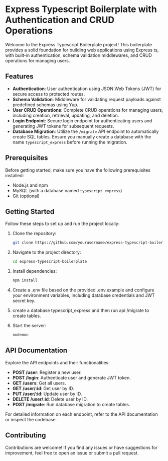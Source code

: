 # Express Typescript Boilerplate with Authentication and CRUD Operations

Welcome to the Express Typescript Boilerplate project! This boilerplate provides a solid foundation for building web applications using Express ts, with built-in authentication, schema validation middlewares, and CRUD operations for managing users.

## Features

- **Authentication**: User authentication using JSON Web Tokens (JWT) for secure access to protected routes.
- **Schema Validation**: Middleware for validating request payloads against predefined schemas using Yup.
- **User CRUD Operations**: Complete CRUD operations for managing users, including creation, retrieval, updating, and deletion.
- **Login Endpoint**: Secure login endpoint for authenticating users and generating JWT tokens for subsequent requests.
- **Database Migration**: Utilize the `/migrate` API endpoint to automatically create SQL tables. Ensure you manually create a database with the name `typescript_express` before running the migration.

## Prerequisites

Before getting started, make sure you have the following prerequisites installed:

- Node.js and npm
- MySQL (with a database named `typescript_express`)
- Git (optional)

## Getting Started

Follow these steps to set up and run the project locally:

1. Clone the repository:

   ```bash
   git clone https://github.com/yourusername/express-typescript-boilerplate.git

2. Navigate to the project directory:

   ```bash
   cd express-typescript-boilerplate

3. Install dependencies:

   ```bash
   npm install

4. Create a .env file based on the provided .env.example and configure your environment variables, including database credentials and JWT secret key.

5. create a database typescript_express and then run api /migrate to create tables.

6. Start the server:
   ```bash
   nodemon

## API Documentation

Explore the API endpoints and their functionalities:

- **POST /user**: Register a new user.
- **POST /login**: Authenticate user and generate JWT token.
- **GET /users**: Get all users.
- **GET /user/:id**: Get user by ID.
- **PUT /user/:id**: Update user by ID.
- **DELETE /user/:id**: Delete user by ID.
- **POST /migrate**: Run database migration to create tables.

For detailed information on each endpoint, refer to the API documentation or inspect the codebase.

## Contributing

Contributions are welcome! If you find any issues or have suggestions for improvement, feel free to open an issue or submit a pull request.
